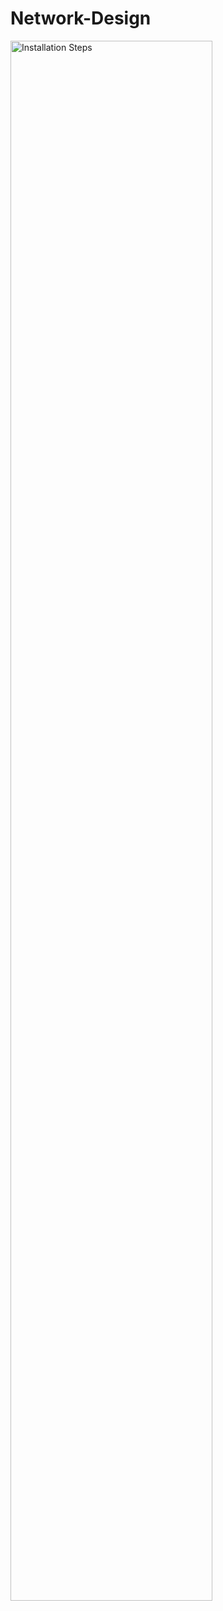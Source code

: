 # Network-Design
<img src="https://imgur.com/gAF3Mg8" height="80%" width="80%" alt="Installation Steps"/>
